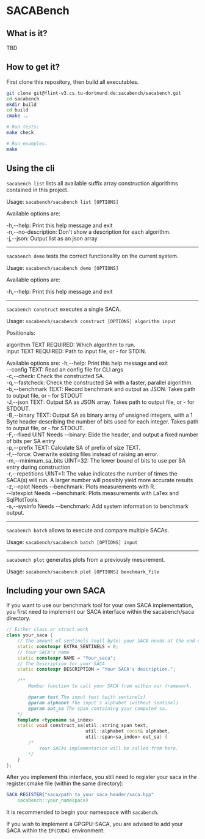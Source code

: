 # SACABench
## What is it?
TBD

## How to get it?
First clone this repository, then build all executables.
```sh
git clone git@flint-v3.cs.tu-dortmund.de:sacabench/sacabench.git
cd sacabench
mkdir build
cd build
cmake ..

# Run tests:
make check

# Run examples:
make
```

## Using the cli
```sacabench list``` lists all available suffix array construction algorithms contained in this project.

Usage: ```sacabench/sacabench list [OPTIONS]```

Available options are:

  -h,--help: Print this help message and exit<br>
  -n,--no-description: Don't show a description for each algorithm.<br>
  -j,--json: Output list as an json array

---

```sacabench demo``` tests the correct functionality on the current system.

Usage: ```sacabench/sacabench demo [OPTIONS]```

Available options are:

  -h,--help: Print this help message and exit<br>
  
---

```sacabench construct``` executes a single SACA.

Usage: ```sacabench/sacabench construct [OPTIONS] algorithm input```

Positionals:

  algorithm TEXT REQUIRED: Which algorithm to run.<br>
  input TEXT REQUIRED: Path to input file, or - for STDIN.

Available options are:
  -h,--help:                   Print this help message and exit<br>
  --config TEXT:               Read an config file for CLI args<br>
  -c,--check:                  Check the constructed SA.<br>
  -q,--fastcheck:              Check the constructed SA with a faster, parallel algorithm.<br>
  -b,--benchmark TEXT:         Record benchmark and output as JSON. Takes path to output file, or - for STDOUT<br>
  -J,--json TEXT:              Output SA as JSON array. Takes path to output file, or - for STDOUT.<br>
  -B,--binary TEXT:            Output SA as binary array of unsigned integers, with a 1 Byte header describing the number of bits used for each integer. Takes path to output file, or - for STDOUT.<br>
  -F,--fixed UINT Needs --binary: Elide the header, and output a fixed number of bits per SA entry<br>
  -p,--prefix TEXT:            Calculate SA of prefix of size TEXT.<br>
  -f,--force:                  Overwrite existing files instead of raising an error.<br>
  -m,--minimum_sa_bits UINT=32: The lower bound of bits to use per SA entry during construction<br>
  -r,--repetitions UINT=1: The value indicates the number of times the SACA(s) will run. A larger number will possibly yield more accurate results<br>
  -z,--rplot Needs --benchmark: Plots measurements with R.<br>
  --latexplot Needs --benchmark: Plots measurements with LaTex and SqlPlotTools.<br>
  -s,--sysinfo Needs --benchmark: Add system information to benchmark output.
  
---

```sacabench batch``` allows to execute and compare multiple SACAs.

Usage: ```sacabench/sacabench batch [OPTIONS] input```
  
---

```sacabench plot``` generates plots from a previously mesurement.

Usage: ```sacabench/sacabench plot [OPTIONS] benchmark_file```

## Including your own SACA
If you want to use our benchmark tool for your own SACA implementation, you
first need to implement our SACA interface within the sacabench/saca directory.

```cpp
// Either class or struct work
class your_saca {
    // The amount of sentinels (null byte) your SACA needs at the end of the input text.
    static constexpr EXTRA_SENTINELS = 0;
    // Your SACA's name
    static constexpr NAME = "Your_saca";
    // The Description for your SACA
    static constexpr DESCRIPTION = "Your SACA's description.";

    /**
        Member function to call your SACA from within our framework.

        @param text The input text (with sentinels)
        @param alphabet The input's alphabet (without sentinel)
        @param out_sa The span containing your computed sa.
    */
    template <typename sa_index>
    static void construct_sa(util::string_span text,
                             util::alphabet const& alphabet,
                             util::span<sa_index> out_sa) {
        /*
            Your SACAs implementation will be called from here.
        */
    }
};
```

After you implement this interface, you still need to register your saca in the
register.cmake file (within the same directory):

```cmake
SACA_REGISTER("saca/path_to_your_saca_header/saca.hpp"
    sacabench::your_namespace)
```
It is recommended to begin your namespace with ```sacabench```.

If you wish to implement a GPGPU-SACA, you are advised to add your SACA within
the ```IF(CUDA)``` environment.

